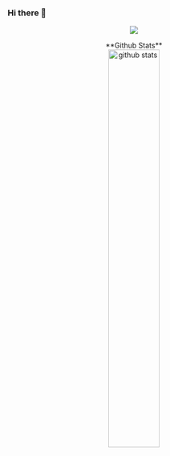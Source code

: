 ### Hi there 👋

<!--
**Sk4803/Sk4803** is a ✨ _special_ ✨ repository because its `README.md` (this file) appears on your GitHub profile.

Here are some ideas to get you started:

- 🔭 I’m currently working on ...
- 🌱 I’m currently learning ...
- 👯 I’m looking to collaborate on ...
- 🤔 I’m looking for help with ...
- 💬 Ask me about ...
- 📫 How to reach me: ...
- 😄 Pronouns: ...
- ⚡ Fun fact: ...
-->

<p align="center">
<img src="https://github-readme-streak-stats.herokuapp.com/?user=Sk4803&theme=dark" align="center">
</p>
<p align="center">
**Github Stats**
<br>
<img src="https://github-readme-stats.vercel.app/api?username=Sk4803&show_icons=true&theme=gotham" alt="github stats" width="45%" align="center"/>

</p>
